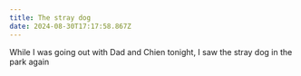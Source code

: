 ```yaml
---
title: The stray dog
date: 2024-08-30T17:17:58.867Z
---
```


While I was going out with Dad and Chien tonight, I saw the stray dog in the park again
